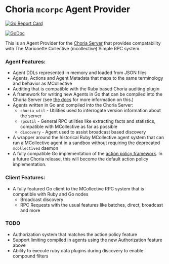 # Choria `mcorpc` Agent Provider

[![Go Report Card](https://goreportcard.com/badge/github.com/choria-io/mcorpc-agent-provider)](https://goreportcard.com/report/github.com/choria-io/mcorpc-agent-provider)

[![GoDoc](https://godoc.org/github.com/choria-io-mcorpc-agent-provider?status.svg)](https://godoc.org/github.com/choria-io/mcorpc-agent-provider)

This is an Agent Provider for the [Choria Server](https://github.com/choria-io/go-choria) that provides compatability with The Marionette Collective (mcollective) Simple RPC system.

### Agent Features:

 * Agent DDLs represented in memory and loaded from JSON files
 * Agents, Actions and Agent Metadata that maps to the same terminology and behavior as MCollective
 * Auditing that is compatible with the Ruby based Choria auditing plugin
 * A framework for writing new Agents in Go that can be compiled into the Choria Server (see [the docs](https://choria.io/docs/development/server/) for more information on this.)
 * Agents written in Go and compiled into the Choria Server:
   * `choria_util` - Utilities used to interrogate version information about the server
   * `rpcutil` - General RPC utilities like extracting facts and statistics, compatible with MCollective as far as possible
   * `discovery` - Agent used to assist broadcast based discovery
 * A wrapper around the historical Ruby MCollective agent system that can run a MCollective agent in a sandbox without requiring the deprecated `mcollectived` daemon
 * A fully compatible Go implementation of the [action policy framework](https://github.com/choria-plugins/action-policy). In a future Choria release, this will become the default action policy implementation.

### Client Features:

 * A fully featured Go client to the MCollective RPC system that is compatible with Ruby and Go nodes
   * Broadcast discovery
   * RPC Requests with the usual features like batches, direct, broadcast and more

### TODO

 * Authorization system that matches the action policy feature
 * Support limiting compiled in agents using the new Authorization feature above
 * Ability to execute ruby data plugins during discovery to enable compound filters
